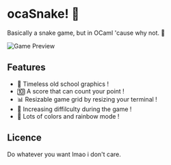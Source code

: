 # ocaSnake! 🐍
Basically a snake game, but in OCaml 'cause why not. 🐪 

![Game Preview](./demo.gif)

## Features
- 💾 Timeless old school graphics !
- 🔟 A score that can count your point !
- 📊 Resizable game grid by resizing your terminal !
- 🥵 Increasing diffilculty during the game !
- 🌈 Lots of colors and rainbow mode !

## Licence
Do whatever you want lmao i don't care.
